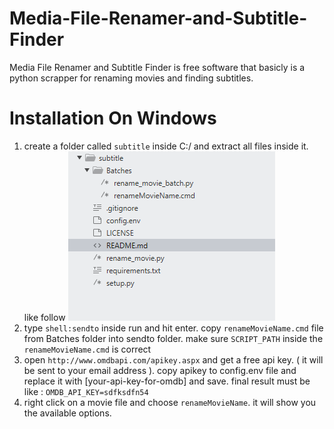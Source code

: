 # Media-File-Renamer-and-Subtitle-Finder
Media File Renamer and Subtitle Finder is free software that basicly is a python scrapper for renaming movies and finding subtitles.

# Installation On Windows
1. create a folder called `subtitle` inside C:/ and extract all files inside it. like follow
![Folder Structure](/Images/1.png)
2. type `shell:sendto` inside run and hit enter. copy `renameMovieName.cmd` file from Batches folder into sendto folder. make sure `SCRIPT_PATH` inside the `renameMovieName.cmd` is correct
3. open `http://www.omdbapi.com/apikey.aspx` and get a free api key. ( it will be sent to your email address ). copy apikey to config.env file and replace it with [your-api-key-for-omdb] and save. final result must be like :
`OMDB_API_KEY=sdfksdfn54`
4. right click on a movie file and choose `renameMovieName`. it will show you the available options.